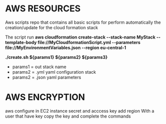 # AWS RESOURCES
Aws scripts repo that contains all basic scripts for perform automatically the creation/update for the cloud formation stack

The script run
**aws cloudformation create-stack --stack-name MyStack --template-body file://MyCloudformationScript.yml  --parameters file://MyEnvironmentVariables.json --region eu-central-1**

**./create.sh ${params1} ${params2} ${params3}**

* params1 = out stack name
* params2 = .yml yaml configuration stack
* params2 = .json yaml parameters

# AWS ENCRYPTION

aws configure in EC2 instance
secret and acccess key
add region
With a user that have key copy the key and complete the commands
